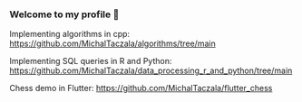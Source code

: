 ### Welcome to my profile 👋

<!--
**MichalTaczala/MichalTaczala** is a ✨ _special_ ✨ repository because its `README.md` (this file) appears on your GitHub profile.

Here are some ideas to get you started:

- 🔭 I’m currently working on ...
- 🌱 I’m currently learning ...
- 👯 I’m looking to collaborate on ...
- 🤔 I’m looking for help with ...
- 💬 Ask me about ...
- 📫 How to reach me: ...
- 😄 Pronouns: ...
- ⚡ Fun fact: ...
-->
Implementing algorithms in cpp: 
https://github.com/MichalTaczala/algorithms/tree/main

Implementing SQL queries in R and Python:
https://github.com/MichalTaczala/data_processing_r_and_python/tree/main

Chess demo in Flutter:
https://github.com/MichalTaczala/flutter_chess
